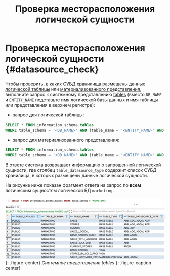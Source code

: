﻿---
layout: default
title: Проверка месторасположения логической сущности
nav_order: 3
parent: Другие действия
grand_parent: Работа с системой
has_children: false
has_toc: false
---

# Проверка месторасположения логической сущности {#datasource_check}

Чтобы проверить, в каких [СУБД](../../../introduction/supported_DBMS/supported_DBMS.md)
[хранилища](../../../overview/main_concepts/data_storage/data_storage.md) размещены данные 
[логической таблицы](../../../overview/main_concepts/logical_table/logical_table.md) или 
[материализованного представления](../../../overview/main_concepts/materialized_view/materialized_view.md), 
выполните запрос к системному представлению [tables](../../../reference/system_views/system_views.md#tables) 
(вместо `DB_NAME` и `ENTITY_NAME` подставьте имя логической базы данных и имя
таблицы или представления в верхнем регистре):
* запрос для логической таблицы:
```sql
SELECT * FROM information_schema.tables
WHERE table_schema = '<DB_NAME>' AND (table_name = '<ENTITY_NAME>' AND table_type = 'BASE TABLE')
```
* запрос для материализованного представления:
```sql
SELECT * FROM information_schema.tables
WHERE table_schema = '<DB_NAME>' AND (table_name = '<ENTITY_NAME>' AND table_type = 'MATERIALIZED VIEW')
```

В ответе система возвращает информацию о запрошенной логической сущности, где столбец `table_datasource_type` 
содержит список СУБД хранилища, в которых размещены данные логической сущности.

На рисунке ниже показан фрагмент ответа на запрос по **всем** логическим сущностям логической БД `marketing`.

<a id="img_datasource_check"></a>
![](datasource_check.png)
{: .figure-center}
*Системное представление tables*
{: .figure-caption-center}